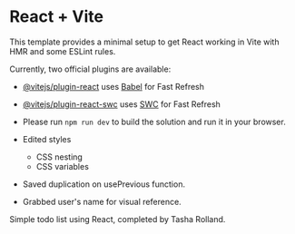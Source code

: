 # React + Vite

This template provides a minimal setup to get React working in Vite with HMR and some ESLint rules.

Currently, two official plugins are available:

- [@vitejs/plugin-react](https://github.com/vitejs/vite-plugin-react/blob/main/packages/plugin-react/README.md) uses [Babel](https://babeljs.io/) for Fast Refresh
- [@vitejs/plugin-react-swc](https://github.com/vitejs/vite-plugin-react-swc) uses [SWC](https://swc.rs/) for Fast Refresh


- Please run `npm run dev` to build the solution and run it in your browser.
- Edited styles
  - CSS nesting
  - CSS variables
- Saved duplication on usePrevious function.
- Grabbed user's name for visual reference.

Simple todo list using React, completed by Tasha Rolland.